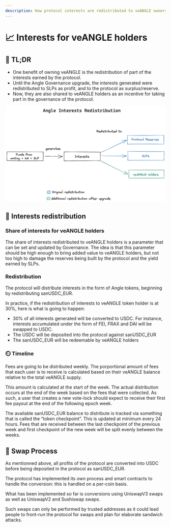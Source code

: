 ```yaml
---
description: How protocol interests are redistributed to veANGLE owners
---
```


# 📈 Interests for veANGLE holders

## 🔎 TL;DR

- One benefit of owning veANGLE is the redistribution of part of the interests earned by the protocol.
- Until the Angle Governance upgrade, the interests generated were redistributed to SLPs as profit, and to the protocol as surplus/reserve.
- Now, they are also shared to veANGLE holders as an incentive for taking part in the governance of the protocol.

![Angle Interests Redistribution](../../.gitbook/assets/angle-interests-redistribution.png)

## 💝 Interests redistribution

### Share of interests for veANGLE holders

The share of interests redistributed to veANGLE holders is a parameter that can be set and updated by Governance. The idea is that this parameter should be high enough to bring added value to veANGLE holders, but not too high to damage the reserves being built by the protocol and the yield earned by SLPs.

### Redistribution

The protocol will distribute interests in the form of Angle tokens, beginning by redistributing sanUSDC_EUR.

In practice, if the redistribution of interests to veANGLE token holder is at 30%, here is what is going to happen:

- 30% of all interests generated will be converted to USDC. For instance, interests accumulated under the form of FEI, FRAX and DAI will be swapped to USDC.
- The USDC will be deposited into the protocol against sanUSDC_EUR
- The sanUSDC_EUR will be redeemable by veANGLE holders

### ⏲️ Timeline

Fees are going to be distributed weekly. The porportional amount of fees that each user is to receive is calculated based on their veANGLE balance relative to the total veANGLE supply.

This amount is calculated at the start of the week. The actual distribution occurs at the end of the week based on the fees that were collected. As such, a user that creates a new vote-lock should expect to receive their first fee payout at the end of the following epoch week.

The available sanUSDC_EUR balance to distribute is tracked via something that is called the “token checkpoint”. This is updated at minimum every 24 hours. Fees that are received between the last checkpoint of the previous week and first checkpoint of the new week will be split evenly between the weeks.

## 💱 Swap Process

As mentionned above, all profits of the protocol are converted into USDC before being deposited in the protocol as sanUSDC_EUR.

The protocol has implemented its own process and smart contracts to handle the conversion: this is handled on a per-coin basis.

What has been implemented so far is conversions using UniswapV3 swaps as well as UniswapV2 and Sushiswap swaps.

Such swaps can only be performed by trusted addresses as it could lead people to front-run the protocol for swaps and plan for elaborate sandwich attacks.
